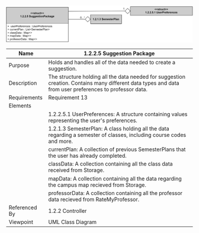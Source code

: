 ![Section Class Diagram](TeamTwoFiles/1.2.2.5SuggestionPackageClassDiagram.svg)

| Name | 1.2.2.5 Suggestion Package |
| ----------- | ----------- |
| Purpose | Holds and handles all of the data needed to create a suggestion. |
| Description | The structure holding all the data needed for suggestion creation. Contains many different data types and data from user preferences to professor data. |
| Requirements | Requirement 13 |
| Elements |
| | 1.2.2.5.1 UserPreferences: A structure containing values representing the user's preferences. |
| | 1.2.1.3 SemesterPlan: A class holding all the data regarding a semester of classes, including course codes and more.
| | currentPlan: A collection of previous SemesterPlans that the user has already completed. |
| | classData: A collection containing all the class data received from Storage. |
| | mapData: A collection containing all the data regarding the campus map recieved from Storage.
| | professorData: A collection containing all the professor data recieved from RateMyProfessor.
| Referenced By | 1.2.2 Controller |
| Viewpoint | UML Class Diagram|
